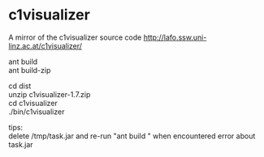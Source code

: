 # c1visualizer
A mirror of the c1visualizer source code http://lafo.ssw.uni-linz.ac.at/c1visualizer/

ant build   
ant build-zip   

cd dist    
unzip c1visualizer-1.7.zip   
cd c1visualizer   
./bin/c1visualizer   

tips:   
delete /tmp/task.jar and re-run "ant build " when encountered error about task.jar

